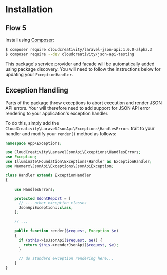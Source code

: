 # Installation

## Flow 5

Install using [Composer](http://getcomposer.org):

``` bash
$ composer require cloudcreativity/laravel-json-api:1.0.0-alpha.3
$ composer require --dev cloudcreativity/json-api-testing
```

This package's service provider and facade will be automatically added using package discovery. You will
need to follow the instructions below for updating your `ExceptionHandler`.

## Exception Handling

Parts of the package throw exceptions to abort execution and render JSON API errors. Your will therefore need to
add support for JSON API error rendering to your application's exception handler.

To do this, simply add the `CloudCreativity\LaravelJsonApi\Exceptions\HandlesErrors` trait to your handler and
modify your `render()` method as follows:

``` php
namespace App\Exceptions;

use CloudCreativity\LaravelJsonApi\Exceptions\HandlesErrors;
use Exception;
use Illuminate\Foundation\Exceptions\Handler as ExceptionHandler;
use Neomerx\JsonApi\Exceptions\JsonApiException;

class Handler extends ExceptionHandler
{

	use HandlesErrors;

	protected $dontReport = [
	  // ... other exception classes
	  JsonApiException::class,
	];

	// ...

    public function render($request, Exception $e)
    {
      if ($this->isJsonApi($request, $e)) {
        return $this->renderJsonApi($request, $e);
      }

      // do standard exception rendering here...
    }
}
```
